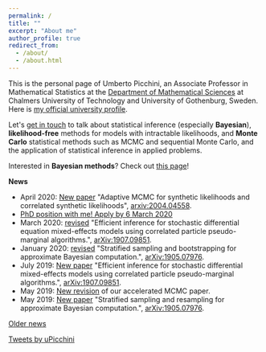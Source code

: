 ```yaml
---
permalink: /
title: ""
excerpt: "About me"
author_profile: true
redirect_from: 
  - /about/
  - /about.html
---
```


This is the personal page of Umberto Picchini, an Associate Professor in Mathematical Statistics at the [Department of Mathematical Sciences](https://www.chalmers.se/en/departments/math/Pages/default.aspx) at Chalmers University of Technology and University of Gothenburg, Sweden. Here is <a href="https://www.chalmers.se/en/staff/Pages/picchini.aspx">my official university profile</a>.

Let's [get in touch](contact) to talk about statistical inference (especially **Bayesian**), **likelihood-free** methods for models with intractable likelihoods, and **Monte Carlo** statistical methods such as MCMC and sequential Monte Carlo, and the application of statistical inference in applied problems.

Interested in **Bayesian methods**? Check out [this page](bayes)!


**News**

- April 2020: [New paper](https://arxiv.org/abs/2004.04558) "Adaptive MCMC for synthetic likelihoods and correlated synthetic likelihoods", [arxiv:2004.04558](https://arxiv.org/abs/2004.04558).
- [PhD position with me! Apply by 6 March 2020](https://www.chalmers.se/en/departments/math/research/research-groups/AIMS/Pages/ai-project-5.aspx) 
- March 2020: [revised](https://arxiv.org/abs/1907.09851) "Efficient inference for stochastic differential equation mixed-effects models using correlated particle pseudo-marginal algorithms.", [arXiv:1907.09851](https://arxiv.org/abs/1907.09851).
- January 2020: [revised](http://arxiv.org/abs/1905.07976) "Stratified sampling and bootstrapping for approximate Bayesian computation.", [arXiv:1905.07976](http://arxiv.org/abs/1905.07976).
- July 2019: [New paper](https://arxiv.org/abs/1907.09851) "Efficient inference for stochastic differential mixed-effects models using correlated particle pseudo-marginal algorithms.", [arXiv:1907.09851](https://arxiv.org/abs/1907.09851).
- May 2019: [New revision](https://arxiv.org/abs/1806.05982) of our accelerated MCMC paper.
- May 2019: [New paper](http://arxiv.org/abs/1905.07976) "Stratified sampling and resampling for approximate Bayesian computation.", [arXiv:1905.07976](http://arxiv.org/abs/1905.07976).

[Older news](oldnews)

<a class="twitter-timeline" data-width="600" data-height="1000" href="https://twitter.com/uPicchini?ref_src=twsrc%5Etfw">Tweets by uPicchini</a> <script async src="https://platform.twitter.com/widgets.js" charset="utf-8"></script> 
